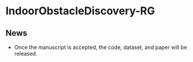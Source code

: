 # IndoorObstacleDiscovery-RG


## News
 - Once the manuscript is accepted, the code, dataset, and paper will be released.